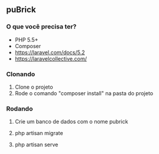 ## puBrick

### O que você precisa ter?

- PHP 5.5+
- Composer
- https://laravel.com/docs/5.2
- https://laravelcollective.com/



### Clonando

1. Clone o projeto
2. Rode o comando "composer install" na pasta do projeto


### Rodando

1. Crie um banco de dados com o nome pubrick

2. php artisan migrate

3. php artisan serve